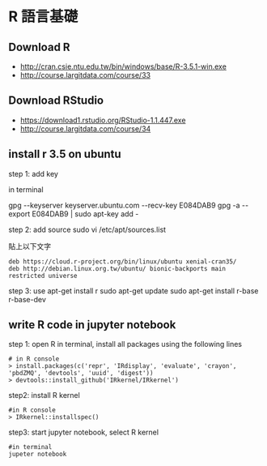 ﻿# R 語言基礎

## Download R
- http://cran.csie.ntu.edu.tw/bin/windows/base/R-3.5.1-win.exe
- http://course.largitdata.com/course/33

## Download RStudio
- https://download1.rstudio.org/RStudio-1.1.447.exe 
- http://course.largitdata.com/course/34

## install r 3.5 on ubuntu
step 1: add key

in terminal

gpg --keyserver keyserver.ubuntu.com --recv-key E084DAB9
gpg -a --export E084DAB9 | sudo apt-key add -

step 2: add source
sudo vi /etc/apt/sources.list

貼上以下文字
```
deb https://cloud.r-project.org/bin/linux/ubuntu xenial-cran35/
deb http://debian.linux.org.tw/ubuntu/ bionic-backports main restricted universe
```
step 3: use apt-get install r
sudo apt-get update
sudo apt-get install r-base r-base-dev


## write R code in jupyter notebook
step 1: open R in terminal, install all packages using the following lines
```
# in R console
> install.packages(c('repr', 'IRdisplay', 'evaluate', 'crayon', 'pbdZMQ', 'devtools', 'uuid', 'digest'))
> devtools::install_github('IRkernel/IRkernel')
```

step2: install R kernel
```
#in R console
> IRkernel::installspec()
```

step3: start jupyter notebook, select R kernel
```
#in terminal
jupeter notebook
```
